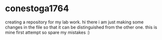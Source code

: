 # conestoga1764
creating a repository for my lab work.
hi there i am just making some changes in the file so that it can be distinguished from the other one. this is mine first attempt so spare my mistakes :)
